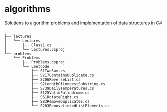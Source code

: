 # algorithms

Solutions to algorithm problems and implementation of data structures in C#

```
.
├── lectures
│   └── Lectures
│       ├── Class1.cs
│       └── Lectures.csproj
└── problems
    └── Problems
        ├── Problems.csproj
        └── Leetcode
            ├── S1TwoSum.cs
            ├── S217ContainsDuplicate.cs
            ├── S206ReverseList.cs
            ├── S2LengthOfLongestSubstring.cs
            ├── S739DailyTemperatures.cs
            ├── S125ValidPalindrome.cs
            ├── S61RotateRight.cs
            ├── S83RemoveDuplicates.cs
            └── S203RemoveLinkedListElements.cs
```
